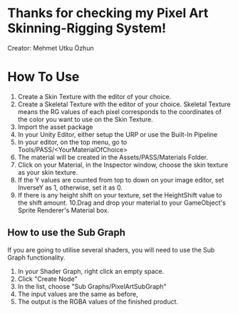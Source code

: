 # Thanks for checking my Pixel Art Skinning-Rigging System!

Creator: Mehmet Utku Özhun


# How To Use

 1. Create a Skin Texture with the editor of your choice.
 2. Create a Skeletal Texture with the editor of your choice.  Skeletal Texture means the RG values of each pixel corresponds to the coordinates of the color you want to use on the Skin Texture. 
 3. Import the asset package
 4. In your Unity Editor, either setup the URP or use the Built-In Pipeline
 5. In your editor, on the top menu, go to Tools/PASS/\<YourMaterialOfChoice>
 6. The material will be created in the Assets/PASS/Materials Folder.
 7. Click on your Material, in the Inspector window, choose the skin texture as your skin texture.
 8. If the Y values are counted from top to down on your image editor, set InverseY as 1, otherwise, set it as 0.
 9. If there is any height shift on your texture, set the HeightShift value to the shift amount.
 10.Drag and drop your material to your GameObject's Sprite Renderer's Material box.

## How to use the Sub Graph

If you are going to utilise several shaders, you will need to use the Sub Graph functionality. 

 1. In your Shader Graph, right click an empty space.
 2. Click "Create Node"
 3. In the list, choose "Sub Graphs/PixelArtSubGraph"
 4. The input values are the same as before,
 5. The output is the RGBA values of the finished product.

